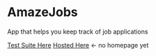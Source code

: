 AmazeJobs
=========

App that helps you keep track of job applications

[Test Suite Here](http://amazejobs-hashrocket.rhcloud.com/test)
[Hosted Here](http://amazejobs-hashrocket.rhcloud.com/) <- no homepage yet
